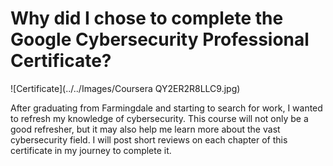 <h1>Why did I chose to complete the <a hreff= "https://www.coursera.org/professional-certificates/google-cybersecurity"> Google Cybersecurity 
  Professional Certificate? </a></h1>
  ![Certificate](../../Images/Coursera QY2ER2R8LLC9.jpg)
<p>After graduating from Farmingdale and starting to search for work, I wanted to refresh my knowledge of cybersecurity. 
  This course will not only be a good refresher, but it may also help me learn more about the vast cybersecurity field. 
  I will post short reviews on each chapter of this certificate in my journey to complete it.

</p>

